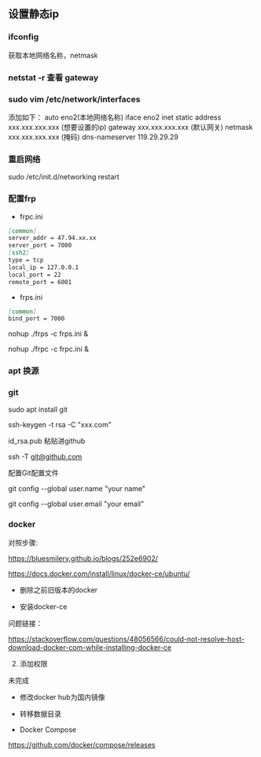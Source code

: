 ## 设置静态ip

### ifconfig

获取本地网络名称，netmask

### netstat -r 查看 gateway

### sudo vim /etc/network/interfaces

添加如下：
auto eno2(本地网络名称)
iface eno2 inet static
address xxx.xxx.xxx.xxx (想要设置的ip)
gateway xxx.xxx.xxx.xxx (默认网关)
netmask xxx.xxx.xxx.xxx (掩码)
dns-nameserver 119.29.29.29

### 重启网络

sudo /etc/init.d/networking restart

### 配置frp

- frpc.ini 

```markdown
[common]
server_addr = 47.94.xx.xx
server_port = 7000
[ssh2]
type = tcp
local_ip = 127.0.0.1
local_port = 22
remote_port = 6001
```
- frps.ini 

```markdown
[common]
bind_port = 7000
```

nohup ./frps -c frps.ini &

nohup ./frpc -c frpc.ini &

### apt 换源

### git

sudo apt install git

ssh-keygen -t rsa -C "xxx.com"

id_rsa.pub 粘贴进github

ssh -T git@github.com

配置Git配置文件

git config --global user.name "your name"

git config --global user.email "your email"

### docker

对照步骤:

https://bluesmilery.github.io/blogs/252e6902/

https://docs.docker.com/install/linux/docker-ce/ubuntu/

- 删除之前旧版本的docker

- 安装docker-ce

问题链接：

https://stackoverflow.com/questions/48056566/could-not-resolve-host-download-docker-com-while-installing-docker-ce

2. 添加权限

未完成

- 修改docker hub为国内镜像

- 转移数据目录

- Docker Compose

https://github.com/docker/compose/releases





